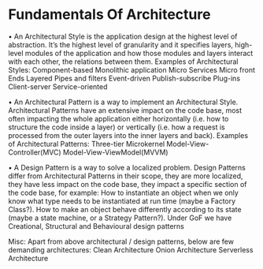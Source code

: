 # Fundamentals Of Architecture

• An Architectural Style is the application design at the highest level of abstraction. It’s the highest level of granularity and it specifies layers, high-level modules of the application and how those modules and layers interact with each other, the relations between them. Examples of Architectural Styles:
	Component-based
	Monolithic application
	Micro Services
	Micro front Ends
	Layered
	Pipes and filters
	Event-driven
	Publish-subscribe
	Plug-ins
	Client-server
	Service-oriented

• An Architectural Pattern is a way to implement an Architectural Style. Architectural Patterns have an extensive impact on the code base, most often impacting the whole application either horizontally (i.e. how to structure the code inside a layer) or vertically (i.e. how a request is processed from the outer layers into the inner layers and back). Examples of Architectural Patterns:
	Three-tier
	Microkernel
	Model-View-Controller(MVC)
	Model-View-ViewModel(MVVM)

• A Design Pattern is a way to solve a localized problem. Design Patterns differ from Architectural Patterns in their scope, they are more localized, they have less impact on the code base, they impact a specific section of the code base, for example:
	How to instantiate an object when we only know what type needs to be instantiated at run time (maybe a Factory Class?).
	How to make an object behave differently according to its state (maybe a state machine, or a Strategy Pattern?).
  Under GoF we have Creational, Structural and Behavioural design patterns
  
Misc: Apart from above architectural / design patterns, below are few demanding architectures:
   Clean Architecture
   Onion Architecture
   Serverless Architecture
